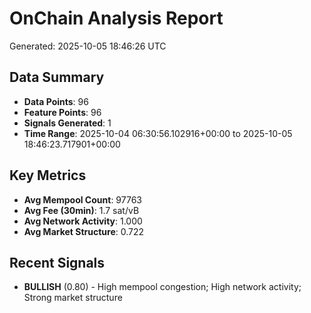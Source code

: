 # OnChain Analysis Report
Generated: 2025-10-05 18:46:26 UTC

## Data Summary
- **Data Points**: 96
- **Feature Points**: 96
- **Signals Generated**: 1
- **Time Range**: 2025-10-04 06:30:56.102916+00:00 to 2025-10-05 18:46:23.717901+00:00

## Key Metrics
- **Avg Mempool Count**: 97763
- **Avg Fee (30min)**: 1.7 sat/vB
- **Avg Network Activity**: 1.000
- **Avg Market Structure**: 0.722

## Recent Signals
- **BULLISH** (0.80) - High mempool congestion; High network activity; Strong market structure
